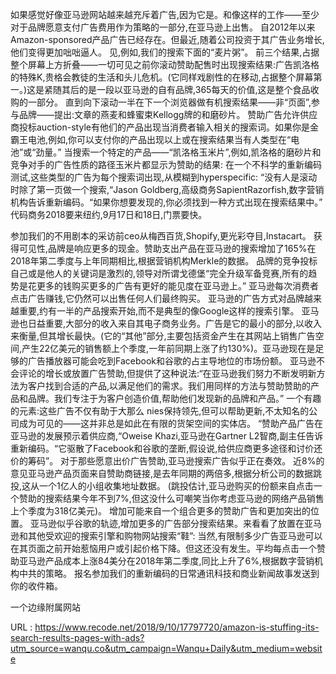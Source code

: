 如果感觉好像亚马逊网站越来越充斥着广告,因为它是。和像这样的工作——至少对于品牌愿意支付广告费用作为策略的一部分,在亚马逊上出售。 
 自2012年以来Amazon-sponsored产品广告已经存在。但最近,随着公司投资于其广告业务增长,他们变得更加咄咄逼人。 
 见,例如,我们的搜索下面的“麦片粥”。 
 前三个结果,占据整个屏幕上方折叠——一切可见之前你滚动赞助配售时出现搜索结果:广告凯洛格的特殊K,贵格会教徒的生活和头儿危机。(它同样戏剧性的在移动,占据整个屏幕第一。)这是紧随其后的是一段以亚马逊的自有品牌,365每天的价值,这是整个食品收购的一部分。 
 直到向下滚动一半在下一个浏览器做有机搜索结果——非“页面”,参与品牌——提出:文章的燕麦和蜂蜜束Kellogg牌的和磨砂片。 
 赞助广告允许供应商投标auction-style有他们的产品出现当消费者输入相关的搜索词。如果你是金霸王电池,例如,你可以支付你的产品出现以上或在搜索结果当有人类型在“电池”或“劲量。” 
 当搜索一个特定的产品——“凯洛格玉米片”,例如,凯洛格的磨砂片和竞争对手的广告性质的路径玉米片都显示为赞助的结果: 
 在一个不科学的重新编码测试,这些类型的广告为每个搜索词出现,从模糊到hyperspecific: 
 “没有人是滚动时除了第一页做一个搜索,“Jason Goldberg,高级商务SapientRazorfish,数字营销机构告诉重新编码。“如果你想要发现的,你必须找到一种方式出现在搜索结果中。” 
 代码商务2018要来纽约,9月17日和18日,门票要快。 
  
 参加我们的不用剧本的采访前ceo从梅西百货,Shopify,更光彩夺目,Instacart。 
 获得可见性,品牌是响应更多的现金。赞助支出产品在亚马逊的搜索增加了165%在2018年第二季度与上年同期相比,根据营销机构Merkle的数据。 
 品牌的竞争投标自己或是他人的关键词是激烈的,领导对所谓戈德堡“完全升级军备竞赛,所有的趋势是花更多的钱购买更多的广告有更好的能见度在亚马逊上。” 
 亚马逊每次消费者点击广告赚钱,它仍然可以出售任何人们最终购买。 
 亚马逊的广告方式对品牌越来越重要,约有一半的产品搜索开始,而不是典型的像Google这样的搜索引擎。 
 亚马逊也日益重要,大部分的收入来自其电子商务业务。广告是它的最小的部分,以收入来衡量,但其增长最快。(它的“其他”部分,主要包括资金产生在其网站上销售广告空间,产生22亿美元的销售额上个季度,一年前同期上涨了约130%)。亚马逊现在是足够的广告播放器可能会吃到Facebook和谷歌的占主导地位的市场份额。 
 亚马逊不会评论的增长或放置广告赞助,但提供了这种说法:“在亚马逊我们努力不断发明新方法为客户找到合适的产品,以满足他们的需求。我们用同样的方法与赞助赞助的产品和品牌。我们专注于为客户创造价值,帮助他们发现新的品牌和产品。” 
 一个有趣的元素:这些广告不仅有助于大那么 
 nies保持领先,但可以帮助更新,不太知名的公司成为可见的——这并非总是如此在有限的货架空间的实体店。 
 “赞助产品广告在亚马逊的发展预示着供应商,“Oweise Khazi,亚马逊在Gartner L2智商,副主任告诉重新编码。“它驱散了Facebook和谷歌的垄断,假设说,给供应商更多途径和讨价还价的筹码”。 
 对于那些愿意出价广告赞助,亚马逊搜索广告似乎正在奏效。 
 近8%的意见亚马逊产品页面来自赞助商链接,是去年同期的两倍多,根据分析公司的数据跳投,这从一个1亿人的小组收集地址数据。 
 (跳投估计,亚马逊购买的份额来自点击一个赞助的搜索结果今年不到7%,但这没什么可嘲笑当你考虑亚马逊的网络产品销售上个季度为318亿美元)。 
 增加可能来自一个组合更多的赞助广告和更加突出的位置。 
 亚马逊似乎谷歌的轨迹,增加更多的广告部分搜索结果。来看看了放置在亚马逊和其他受欢迎的搜索引擎和购物网站搜索“鞋”: 
 当然,有限制多少广告亚马逊可以在其页面之前开始惹恼用户或引起价格下降。但这还没有发生。平均每点击一个赞助亚马逊产品成本上涨84美分在2018年第二季度,同比上升了6%,根据数字营销机构中共的策略。 
 报名参加我们的重新编码的日常通讯科技和商业新闻故事发送到你的收件箱。 
  
 一个边缘附属网站 
  
   
  URL : https://www.recode.net/2018/9/10/17797720/amazon-is-stuffing-its-search-results-pages-with-ads?utm_source=wanqu.co&utm_campaign=Wanqu+Daily&utm_medium=website